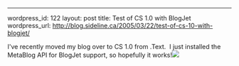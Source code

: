 --- 
wordpress_id: 122
layout: post
title: Test of CS 1.0 with BlogJet
wordpress_url: http://blog.sideline.ca/2005/03/22/test-of-cs-10-with-blogjet/

<p>I've recently moved my blog over to CS 1.0 from .Text.  I just installed the MetaBlog API for BlogJet support, so hopefully it works!<img src="http://my.aream.ca/blogs/images/smile18.gif" /></p>
<p> </p>
